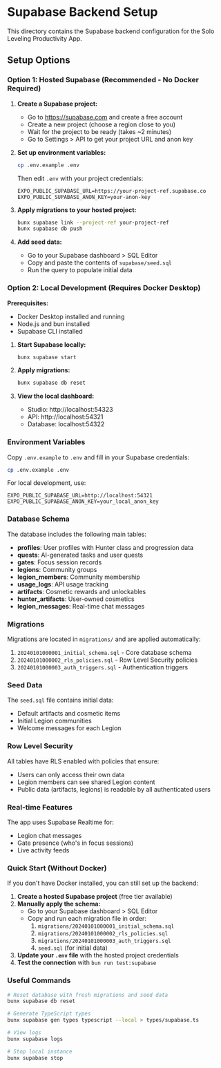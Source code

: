 # Supabase Backend Setup

This directory contains the Supabase backend configuration for the Solo Leveling Productivity App.

## Setup Options

### Option 1: Hosted Supabase (Recommended - No Docker Required)

1. **Create a Supabase project:**
   - Go to https://supabase.com and create a free account
   - Create a new project (choose a region close to you)
   - Wait for the project to be ready (takes ~2 minutes)
   - Go to Settings > API to get your project URL and anon key

2. **Set up environment variables:**
   ```bash
   cp .env.example .env
   ```
   Then edit `.env` with your project credentials:
   ```
   EXPO_PUBLIC_SUPABASE_URL=https://your-project-ref.supabase.co
   EXPO_PUBLIC_SUPABASE_ANON_KEY=your-anon-key
   ```

3. **Apply migrations to your hosted project:**
   ```bash
   bunx supabase link --project-ref your-project-ref
   bunx supabase db push
   ```

4. **Add seed data:**
   - Go to your Supabase dashboard > SQL Editor
   - Copy and paste the contents of `supabase/seed.sql`
   - Run the query to populate initial data

### Option 2: Local Development (Requires Docker Desktop)

**Prerequisites:**
- Docker Desktop installed and running
- Node.js and bun installed
- Supabase CLI installed

1. **Start Supabase locally:**
   ```bash
   bunx supabase start
   ```

2. **Apply migrations:**
   ```bash
   bunx supabase db reset
   ```

3. **View the local dashboard:**
   - Studio: http://localhost:54323
   - API: http://localhost:54321
   - Database: localhost:54322

### Environment Variables

Copy `.env.example` to `.env` and fill in your Supabase credentials:

```bash
cp .env.example .env
```

For local development, use:
```
EXPO_PUBLIC_SUPABASE_URL=http://localhost:54321
EXPO_PUBLIC_SUPABASE_ANON_KEY=your_local_anon_key
```

### Database Schema

The database includes the following main tables:

- **profiles**: User profiles with Hunter class and progression data
- **quests**: AI-generated tasks and user quests
- **gates**: Focus session records
- **legions**: Community groups
- **legion_members**: Community membership
- **usage_logs**: API usage tracking
- **artifacts**: Cosmetic rewards and unlockables
- **hunter_artifacts**: User-owned cosmetics
- **legion_messages**: Real-time chat messages

### Migrations

Migrations are located in `migrations/` and are applied automatically:

1. `20240101000001_initial_schema.sql` - Core database schema
2. `20240101000002_rls_policies.sql` - Row Level Security policies
3. `20240101000003_auth_triggers.sql` - Authentication triggers

### Seed Data

The `seed.sql` file contains initial data:
- Default artifacts and cosmetic items
- Initial Legion communities
- Welcome messages for each Legion

### Row Level Security

All tables have RLS enabled with policies that ensure:
- Users can only access their own data
- Legion members can see shared Legion content
- Public data (artifacts, legions) is readable by all authenticated users

### Real-time Features

The app uses Supabase Realtime for:
- Legion chat messages
- Gate presence (who's in focus sessions)
- Live activity feeds

### Quick Start (Without Docker)

If you don't have Docker installed, you can still set up the backend:

1. **Create a hosted Supabase project** (free tier available)
2. **Manually apply the schema:**
   - Go to your Supabase dashboard > SQL Editor
   - Copy and run each migration file in order:
     1. `migrations/20240101000001_initial_schema.sql`
     2. `migrations/20240101000002_rls_policies.sql` 
     3. `migrations/20240101000003_auth_triggers.sql`
     4. `seed.sql` (for initial data)
3. **Update your `.env` file** with the hosted project credentials
4. **Test the connection** with `bun run test:supabase`

### Useful Commands

```bash
# Reset database with fresh migrations and seed data
bunx supabase db reset

# Generate TypeScript types
bunx supabase gen types typescript --local > types/supabase.ts

# View logs
bunx supabase logs

# Stop local instance
bunx supabase stop
```